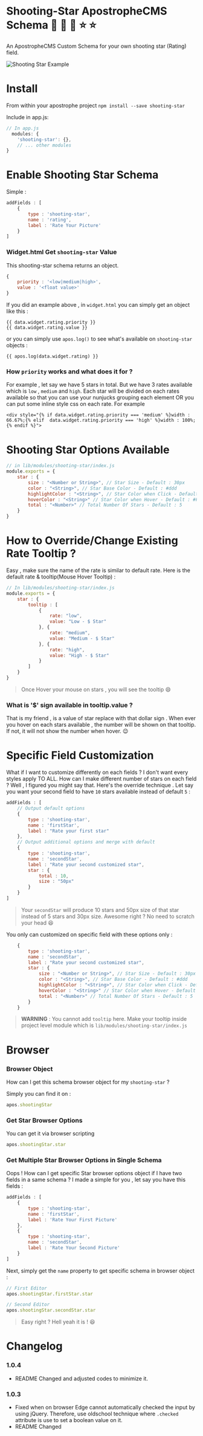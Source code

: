 # Shooting-Star ApostropheCMS Schema :star2: :star2: :star2: :star: :star:
An ApostropheCMS Custom Schema for your own shooting star (Rating) field. 

![Shooting Star Example](https://media.giphy.com/media/3osDlgXJgpDjwqX2uh/giphy.gif)

# Install
From within your apostrophe project `npm install --save shooting-star`

Include in app.js:
```javascript
// In app.js
  modules: {
    'shooting-star': {},
    // ... other modules
}
```


# Enable Shooting Star Schema
Simple :
```javascript
addFields : [
    {
        type : 'shooting-star',
        name : 'rating',
        label : 'Rate Your Picture'
    }
]
```

### Widget.html Get `shooting-star` Value
This shooting-star schema returns an object. 
```javascript
{
    priority : '<low|medium|high>',
    value : '<float value>'
}
```

If you did an example above , in `widget.html` you can simply get an object like this :

```twig
{{ data.widget.rating.priority }}
{{ data.widget.rating.value }}
```

or you can simply use `apos.log()` to see what's available on `shooting-star` objects :

```twig
{{ apos.log(data.widget.rating) }}
```

### How `priority` works and what does it for ?
For example , let say we have 5 stars in total. But we have 3 rates available which is `low` , `medium` and `high`. Each star will be divided on each rates available so that you can use your nunjucks grouping each element OR you can put some inline style css on each rate. For example 

```twig
<div style="{% if data.widget.rating.priority === 'medium' %}width : 66.67%;{% elif  data.widget.rating.priority === 'high' %}width : 100%;{% endif %}">
```


# Shooting Star Options Available

```javascript
// in lib/modules/shooting-star/index.js
module.exports = {
    star : {
        size : "<Number or String>", // Star Size - Default : 30px
        color : "<String>", // Star Base Color - Default : #ddd
        highlightColor : "<String>", // Star Color when Click - Default : #FFD700
        hoverColor : "<String>" // Star Color when Hover - Default : #FFED85
        total : "<Number>" // Total Number Of Stars - Default : 5
    }
}
```

# How to Override/Change Existing Rate Tooltip ?
Easy , make sure the name of the rate is similar to default rate. Here is the default rate & tooltip(Mouse Hover Tooltip) :

```javascript
// In lib/modules/shooting-star/index.js
module.exports = {
    star : {
        tooltip : [
            {
                rate: "low",
                value: "Low - $ Star"
            }, {
                rate: "medium",
                value: "Medium - $ Star"
            }, {
                rate: "high",
                value: "High - $ Star"
            }
        ]
    }
}
```
> Once Hover your mouse on stars , you will see the tooltip :smile:

### What is '$' sign available in tooltip.value ?
That is my friend , is a value of star replace with that dollar sign . When ever you hover on each stars available , the number will be shown on that tooltip. If not, it will not show the number when hover. :wink:


# Specific Field Customization
What if I want to customize differently on each fields ? I don't want every styles apply TO ALL. How can I make different number of stars on each field ? Well , I figured you might say that. Here's the override technique . Let say you want your second field to have `10` stars available instead of default `5` :

```javascript
addFields : [
    // Output default options
    {
        type : 'shooting-star',
        name : 'firstStar',
        label : "Rate your first star"
    },
    // Output additional options and merge with default
    {
        type : 'shooting-star',
        name : 'secondStar',
        label : "Rate your second customized star",
        star : {
            total : 10,
            size : "50px"
        }
    }
]
```

> Your `secondStar` will produce 10 stars and 50px size of that star instead of 5 stars and 30px size. Awesome right ? No need to scratch your head :laughing:

You only can customized on specific field with these options only :
```javascript
    {
        type : 'shooting-star',
        name : 'secondStar',
        label : "Rate your second customized star",
        star : {
            size : "<Number or String>", // Star Size - Default : 30px
            color : "<String>", // Star Base Color - Default : #ddd
            highlightColor : "<String>", // Star Color when Click - Default : #FFD700
            hoverColor : "<String>" // Star Color when Hover - Default : #FFED85
            total : "<Number>" // Total Number Of Stars - Default : 5
        }
    }
```

> **WARNING** : You cannot add `tooltip` here. Make your tooltip inside project level module which is `lib/modules/shooting-star/index.js`


# Browser

### Browser Object
How can I get this schema browser object for my `shooting-star` ?

Simply you can find it on :

```javascript
apos.shootingStar
```

### Get Star Browser Options
You can get it via browser scripting
```javascript
apos.shootingStar.star
```

### Get Multiple Star Browser Options in Single Schema
Oops ! How can I get specific Star browser options object if I have two fields in a same schema ? I made a simple for you , let say you have this fields :

```javascript
addFields : [
    {
        type : 'shooting-star',
        name : 'firstStar',
        label : 'Rate Your First Picture'
    },
    {
        type : 'shooting-star',
        name : 'secondStar',
        label : 'Rate Your Second Picture'
    }
]
```

Next, simply get the `name` property to get specific schema in browser object : 
```javascript
// First Editor
apos.shootingStar.firstStar.star

// Second Editor
apos.shootingStar.secondStar.star
```

> Easy right ? Hell yeah it is ! :laughing:

# Changelog
### 1.0.4
- README Changed and adjusted codes to minimize it.

### 1.0.3 
- Fixed when on browser Edge cannot automatically checked the input by using jQuery. Therefore, use oldschool technique where `.checked` attribute is use to set a boolean value on it. 
- README Changed
